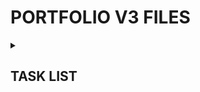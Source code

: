 <h1>PORTFOLIO V3 FILES</h1> 
<details><summary><h2>TASK LIST</h2></summary>

- [x] Scaffold React/Vite
- [x] Upgrade to React 19 & other
- [x] Enable React Compiler
- [x] Set up TanStack Router
- [x] Push to GitHub
- [x] Layout, site styles & design
- [x] Find font(s)
- [x] Webdev page
- [ ] Metadata & Icons
- [ ] Buy Domain Name
- [x] Set up Cloudflare Pages
- [ ] Set up nameserver pointers
- [x] Link GitHub repo to Cloudflare Pages w/ autodeploy
- [ ] Gamedev page
- [ ] ...
- [ ] Consider badges instead of text for text stack bio in nav sidebar
- [ ] @container has decent adoption by now, see if I can find an excuse to use it?
- [ ] New webdev header image

</details>
